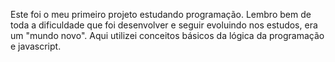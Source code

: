 Este foi o meu primeiro projeto estudando programação. Lembro bem de toda a dificuldade que foi desenvolver e seguir evoluindo nos estudos, era um "mundo novo".
Aqui utilizei conceitos básicos da lógica da programação e javascript.
